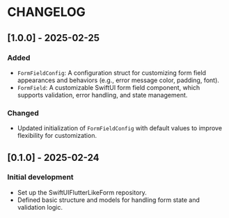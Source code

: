 # CHANGELOG

## [1.0.0] - 2025-02-25

### Added

- `FormFieldConfig`: A configuration struct for customizing form field appearances and behaviors (e.g., error message color, padding, font).
- `FormField`: A customizable SwiftUI form field component, which supports validation, error handling, and state management.

### Changed

- Updated initialization of `FormFieldConfig` with default values to improve flexibility for customization.

## [0.1.0] - 2025-02-24

### Initial development

- Set up the SwiftUIFlutterLikeForm repository.
- Defined basic structure and models for handling form state and validation logic.

